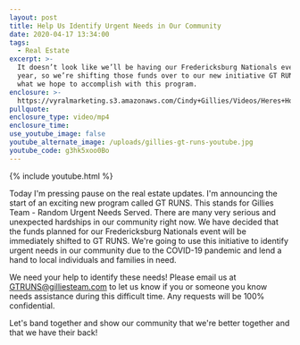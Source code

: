 ```yaml
---
layout: post
title: Help Us Identify Urgent Needs in Our Community
date: 2020-04-17 13:34:00
tags:
  - Real Estate
excerpt: >-
  It doesn’t look like we’ll be having our Fredericksburg Nationals event this
  year, so we’re shifting those funds over to our new initiative GT RUNS. Here’s
  what we hope to accomplish with this program.
enclosure: >-
  https://vyralmarketing.s3.amazonaws.com/Cindy+Gillies/Videos/Heres+How+Were+Helping+out+During+This+Crisis.mp4
pullquote:
enclosure_type: video/mp4
enclosure_time:
use_youtube_image: false
youtube_alternate_image: /uploads/gillies-gt-runs-youtube.jpg
youtube_code: g3hk5xoo0Bo
---
```


{% include youtube.html %}

Today I'm pressing pause on the real estate updates. I'm announcing the start of an exciting new program called GT RUNS. This stands for Gillies Team - Random Urgent Needs Served. There are many very serious and unexpected hardships in our community right now. We have decided that the funds planned for our Fredericksburg Nationals event will be immediately shifted to GT RUNS. We're going to use this initiative to identify urgent needs in our community due to the COVID-19 pandemic and lend a hand to local individuals and families in need.&nbsp;

We need your help to identify these needs\! Please email us at [GTRUNS@gilliesteam.com](mailto:GTRUNS@gilliesteam.com) to let us know if you or someone you know needs assistance during this difficult time. Any requests will be 100% confidential.

Let's band together and show our community that we're better together and that we have their back\!